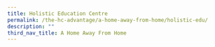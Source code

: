 ```yaml
---
title: Holistic Education Centre
permalink: /the-hc-advantage/a-home-away-from-home/holistic-edu/
description: ""
third_nav_title: A Home Away From Home
---
```

